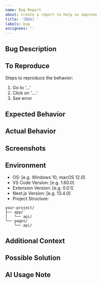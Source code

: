 ```yaml
---
name: Bug Report
about: Create a report to help us improve
title: '[BUG] '
labels: bug
assignees: ''
---
```


## Bug Description
<!-- A clear and concise description of what the bug is -->

## To Reproduce
Steps to reproduce the behavior:
1. Go to '...'
2. Click on '....'
3. See error

## Expected Behavior
<!-- A clear and concise description of what you expected to happen -->

## Actual Behavior
<!-- What actually happened -->

## Screenshots
<!-- If applicable, add screenshots to help explain your problem -->

## Environment
- OS: [e.g. Windows 10, macOS 12.0]
- VS Code Version: [e.g. 1.60.0]
- Extension Version: [e.g. 0.0.1]
- Next.js Version: [e.g. 13.4.0]
- Project Structure:
```
your-project/
├── app/
│   └── api/
└── pages/
    └── api/
```

## Additional Context
<!-- Add any other context about the problem here -->

## Possible Solution
<!-- Optional: suggest a fix or reason for the bug -->

## AI Usage Note
<!-- If you used AI tools to help diagnose or report this bug, please mention it here -->
